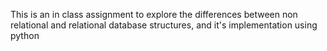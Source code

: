 This is an in class assignment to explore the differences between non relational and relational database structures, and it's implementation using python
